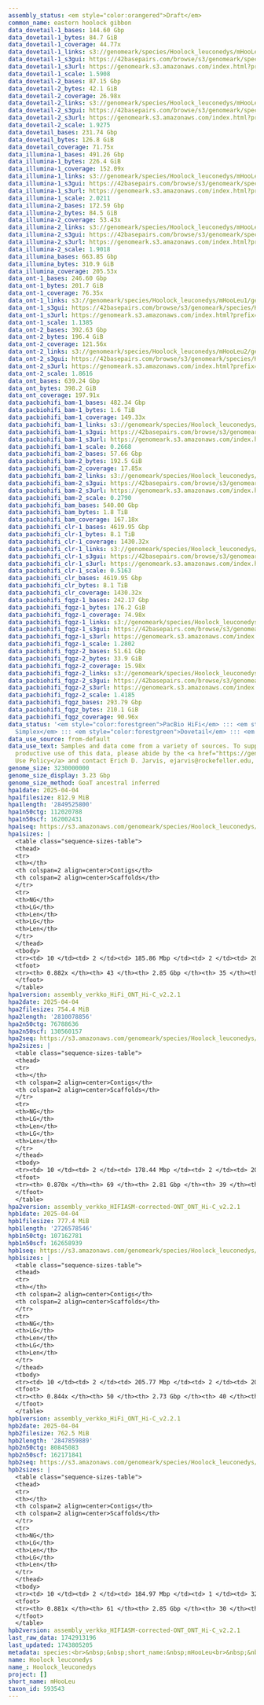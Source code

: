 ```yaml
---
assembly_status: <em style="color:orangered">Draft</em>
common_name: eastern hoolock gibbon
data_dovetail-1_bases: 144.60 Gbp
data_dovetail-1_bytes: 84.7 GiB
data_dovetail-1_coverage: 44.77x
data_dovetail-1_links: s3://genomeark/species/Hoolock_leuconedys/mHooLeu1/genomic_data/dovetail/<br>
data_dovetail-1_s3gui: https://42basepairs.com/browse/s3/genomeark/species/Hoolock_leuconedys/mHooLeu1/genomic_data/dovetail/
data_dovetail-1_s3url: https://genomeark.s3.amazonaws.com/index.html?prefix=species/Hoolock_leuconedys/mHooLeu1/genomic_data/dovetail/
data_dovetail-1_scale: 1.5908
data_dovetail-2_bases: 87.15 Gbp
data_dovetail-2_bytes: 42.1 GiB
data_dovetail-2_coverage: 26.98x
data_dovetail-2_links: s3://genomeark/species/Hoolock_leuconedys/mHooLeu2/genomic_data/dovetail/<br>
data_dovetail-2_s3gui: https://42basepairs.com/browse/s3/genomeark/species/Hoolock_leuconedys/mHooLeu2/genomic_data/dovetail/
data_dovetail-2_s3url: https://genomeark.s3.amazonaws.com/index.html?prefix=species/Hoolock_leuconedys/mHooLeu2/genomic_data/dovetail/
data_dovetail-2_scale: 1.9275
data_dovetail_bases: 231.74 Gbp
data_dovetail_bytes: 126.8 GiB
data_dovetail_coverage: 71.75x
data_illumina-1_bases: 491.26 Gbp
data_illumina-1_bytes: 226.4 GiB
data_illumina-1_coverage: 152.09x
data_illumina-1_links: s3://genomeark/species/Hoolock_leuconedys/mHooLeu1/genomic_data/illumina/<br>
data_illumina-1_s3gui: https://42basepairs.com/browse/s3/genomeark/species/Hoolock_leuconedys/mHooLeu1/genomic_data/illumina/
data_illumina-1_s3url: https://genomeark.s3.amazonaws.com/index.html?prefix=species/Hoolock_leuconedys/mHooLeu1/genomic_data/illumina/
data_illumina-1_scale: 2.0211
data_illumina-2_bases: 172.59 Gbp
data_illumina-2_bytes: 84.5 GiB
data_illumina-2_coverage: 53.43x
data_illumina-2_links: s3://genomeark/species/Hoolock_leuconedys/mHooLeu2/genomic_data/illumina/<br>
data_illumina-2_s3gui: https://42basepairs.com/browse/s3/genomeark/species/Hoolock_leuconedys/mHooLeu2/genomic_data/illumina/
data_illumina-2_s3url: https://genomeark.s3.amazonaws.com/index.html?prefix=species/Hoolock_leuconedys/mHooLeu2/genomic_data/illumina/
data_illumina-2_scale: 1.9018
data_illumina_bases: 663.85 Gbp
data_illumina_bytes: 310.9 GiB
data_illumina_coverage: 205.53x
data_ont-1_bases: 246.60 Gbp
data_ont-1_bytes: 201.7 GiB
data_ont-1_coverage: 76.35x
data_ont-1_links: s3://genomeark/species/Hoolock_leuconedys/mHooLeu1/genomic_data/ont/<br>
data_ont-1_s3gui: https://42basepairs.com/browse/s3/genomeark/species/Hoolock_leuconedys/mHooLeu1/genomic_data/ont/
data_ont-1_s3url: https://genomeark.s3.amazonaws.com/index.html?prefix=species/Hoolock_leuconedys/mHooLeu1/genomic_data/ont/
data_ont-1_scale: 1.1385
data_ont-2_bases: 392.63 Gbp
data_ont-2_bytes: 196.4 GiB
data_ont-2_coverage: 121.56x
data_ont-2_links: s3://genomeark/species/Hoolock_leuconedys/mHooLeu2/genomic_data/ont/<br>
data_ont-2_s3gui: https://42basepairs.com/browse/s3/genomeark/species/Hoolock_leuconedys/mHooLeu2/genomic_data/ont/
data_ont-2_s3url: https://genomeark.s3.amazonaws.com/index.html?prefix=species/Hoolock_leuconedys/mHooLeu2/genomic_data/ont/
data_ont-2_scale: 1.8616
data_ont_bases: 639.24 Gbp
data_ont_bytes: 398.2 GiB
data_ont_coverage: 197.91x
data_pacbiohifi_bam-1_bases: 482.34 Gbp
data_pacbiohifi_bam-1_bytes: 1.6 TiB
data_pacbiohifi_bam-1_coverage: 149.33x
data_pacbiohifi_bam-1_links: s3://genomeark/species/Hoolock_leuconedys/mHooLeu1/genomic_data/pacbio_hifi/<br>
data_pacbiohifi_bam-1_s3gui: https://42basepairs.com/browse/s3/genomeark/species/Hoolock_leuconedys/mHooLeu1/genomic_data/pacbio_hifi/
data_pacbiohifi_bam-1_s3url: https://genomeark.s3.amazonaws.com/index.html?prefix=species/Hoolock_leuconedys/mHooLeu1/genomic_data/pacbio_hifi/
data_pacbiohifi_bam-1_scale: 0.2668
data_pacbiohifi_bam-2_bases: 57.66 Gbp
data_pacbiohifi_bam-2_bytes: 192.5 GiB
data_pacbiohifi_bam-2_coverage: 17.85x
data_pacbiohifi_bam-2_links: s3://genomeark/species/Hoolock_leuconedys/mHooLeu2/genomic_data/pacbio_hifi/<br>
data_pacbiohifi_bam-2_s3gui: https://42basepairs.com/browse/s3/genomeark/species/Hoolock_leuconedys/mHooLeu2/genomic_data/pacbio_hifi/
data_pacbiohifi_bam-2_s3url: https://genomeark.s3.amazonaws.com/index.html?prefix=species/Hoolock_leuconedys/mHooLeu2/genomic_data/pacbio_hifi/
data_pacbiohifi_bam-2_scale: 0.2790
data_pacbiohifi_bam_bases: 540.00 Gbp
data_pacbiohifi_bam_bytes: 1.8 TiB
data_pacbiohifi_bam_coverage: 167.18x
data_pacbiohifi_clr-1_bases: 4619.95 Gbp
data_pacbiohifi_clr-1_bytes: 8.1 TiB
data_pacbiohifi_clr-1_coverage: 1430.32x
data_pacbiohifi_clr-1_links: s3://genomeark/species/Hoolock_leuconedys/mHooLeu1/genomic_data/pacbio_hifi/<br>
data_pacbiohifi_clr-1_s3gui: https://42basepairs.com/browse/s3/genomeark/species/Hoolock_leuconedys/mHooLeu1/genomic_data/pacbio_hifi/
data_pacbiohifi_clr-1_s3url: https://genomeark.s3.amazonaws.com/index.html?prefix=species/Hoolock_leuconedys/mHooLeu1/genomic_data/pacbio_hifi/
data_pacbiohifi_clr-1_scale: 0.5163
data_pacbiohifi_clr_bases: 4619.95 Gbp
data_pacbiohifi_clr_bytes: 8.1 TiB
data_pacbiohifi_clr_coverage: 1430.32x
data_pacbiohifi_fqgz-1_bases: 242.17 Gbp
data_pacbiohifi_fqgz-1_bytes: 176.2 GiB
data_pacbiohifi_fqgz-1_coverage: 74.98x
data_pacbiohifi_fqgz-1_links: s3://genomeark/species/Hoolock_leuconedys/mHooLeu1/genomic_data/pacbio_hifi/<br>
data_pacbiohifi_fqgz-1_s3gui: https://42basepairs.com/browse/s3/genomeark/species/Hoolock_leuconedys/mHooLeu1/genomic_data/pacbio_hifi/
data_pacbiohifi_fqgz-1_s3url: https://genomeark.s3.amazonaws.com/index.html?prefix=species/Hoolock_leuconedys/mHooLeu1/genomic_data/pacbio_hifi/
data_pacbiohifi_fqgz-1_scale: 1.2802
data_pacbiohifi_fqgz-2_bases: 51.61 Gbp
data_pacbiohifi_fqgz-2_bytes: 33.9 GiB
data_pacbiohifi_fqgz-2_coverage: 15.98x
data_pacbiohifi_fqgz-2_links: s3://genomeark/species/Hoolock_leuconedys/mHooLeu2/genomic_data/pacbio_hifi/<br>
data_pacbiohifi_fqgz-2_s3gui: https://42basepairs.com/browse/s3/genomeark/species/Hoolock_leuconedys/mHooLeu2/genomic_data/pacbio_hifi/
data_pacbiohifi_fqgz-2_s3url: https://genomeark.s3.amazonaws.com/index.html?prefix=species/Hoolock_leuconedys/mHooLeu2/genomic_data/pacbio_hifi/
data_pacbiohifi_fqgz-2_scale: 1.4185
data_pacbiohifi_fqgz_bases: 293.79 Gbp
data_pacbiohifi_fqgz_bytes: 210.1 GiB
data_pacbiohifi_fqgz_coverage: 90.96x
data_status: '<em style="color:forestgreen">PacBio HiFi</em> ::: <em style="color:forestgreen">ONT
  Simplex</em> ::: <em style="color:forestgreen">Dovetail</em> ::: <em style="color:forestgreen">Illumina</em>'
data_use_source: from-default
data_use_text: Samples and data come from a variety of sources. To support fair and
  productive use of this data, please abide by the <a href="https://genome10k.soe.ucsc.edu/data-use-policies/">Data
  Use Policy</a> and contact Erich D. Jarvis, ejarvis@rockefeller.edu, with any questions.
genome_size: 3230000000
genome_size_display: 3.23 Gbp
genome_size_method: GoaT ancestral inferred
hpa1date: 2025-04-04
hpa1filesize: 812.9 MiB
hpa1length: '2849525800'
hpa1n50ctg: 112020788
hpa1n50scf: 162002431
hpa1seq: https://s3.amazonaws.com/genomeark/species/Hoolock_leuconedys/mHooLeu1/assembly_verkko_HiFi_ONT_Hi-C_v2.2.1/mHooLeu1.HiC.hap1.20250404.fasta.gz
hpa1sizes: |
  <table class="sequence-sizes-table">
  <thead>
  <tr>
  <th></th>
  <th colspan=2 align=center>Contigs</th>
  <th colspan=2 align=center>Scaffolds</th>
  </tr>
  <tr>
  <th>NG</th>
  <th>LG</th>
  <th>Len</th>
  <th>LG</th>
  <th>Len</th>
  </tr>
  </thead>
  <tbody>
  <tr><td> 10 </td><td> 2 </td><td> 185.86 Mbp </td><td> 2 </td><td> 209.77 Mbp </td></tr><tr><td> 20 </td><td> 4 </td><td> 173.95 Mbp </td><td> 3 </td><td> 205.96 Mbp </td></tr><tr><td> 30 </td><td> 6 </td><td> 162.00 Mbp </td><td> 5 </td><td> 185.86 Mbp </td></tr><tr><td> 40 </td><td> 8 </td><td> 130.85 Mbp </td><td> 7 </td><td> 173.30 Mbp </td></tr><tr style="background-color:#cccccc;"><td> 50 </td><td> 11 </td><td style="background-color:#88ff88;"> 112.02 Mbp </td><td> 9 </td><td style="background-color:#88ff88;"> 162.00 Mbp </td></tr><tr><td> 60 </td><td> 14 </td><td> 111.41 Mbp </td><td> 11 </td><td> 130.85 Mbp </td></tr><tr><td> 70 </td><td> 17 </td><td> 89.53 Mbp </td><td> 14 </td><td> 119.87 Mbp </td></tr><tr><td> 80 </td><td> 21 </td><td> 64.01 Mbp </td><td> 17 </td><td> 105.04 Mbp </td></tr><tr><td> 90 </td><td> 0 </td><td>  </td><td> 0 </td><td>  </td></tr><tr><td> 100 </td><td> 0 </td><td>  </td><td> 0 </td><td>  </td></tr></tbody>
  <tfoot>
  <tr><th> 0.882x </th><th> 43 </th><th> 2.85 Gbp </th><th> 35 </th><th> 2.85 Gbp </th></tr>
  </tfoot>
  </table>
hpa1version: assembly_verkko_HiFi_ONT_Hi-C_v2.2.1
hpa2date: 2025-04-04
hpa2filesize: 754.4 MiB
hpa2length: '2810078856'
hpa2n50ctg: 76788636
hpa2n50scf: 130560157
hpa2seq: https://s3.amazonaws.com/genomeark/species/Hoolock_leuconedys/mHooLeu2/assembly_verkko_HIFIASM-corrected-ONT_ONT_Hi-C_v2.2.1/mHooLeu2.HiC.hap1.20250404.fasta.gz
hpa2sizes: |
  <table class="sequence-sizes-table">
  <thead>
  <tr>
  <th></th>
  <th colspan=2 align=center>Contigs</th>
  <th colspan=2 align=center>Scaffolds</th>
  </tr>
  <tr>
  <th>NG</th>
  <th>LG</th>
  <th>Len</th>
  <th>LG</th>
  <th>Len</th>
  </tr>
  </thead>
  <tbody>
  <tr><td> 10 </td><td> 2 </td><td> 178.44 Mbp </td><td> 2 </td><td> 208.75 Mbp </td></tr><tr><td> 20 </td><td> 4 </td><td> 134.12 Mbp </td><td> 3 </td><td> 205.66 Mbp </td></tr><tr><td> 30 </td><td> 7 </td><td> 117.64 Mbp </td><td> 5 </td><td> 184.51 Mbp </td></tr><tr><td> 40 </td><td> 10 </td><td> 109.14 Mbp </td><td> 7 </td><td> 163.29 Mbp </td></tr><tr style="background-color:#cccccc;"><td> 50 </td><td> 13 </td><td style="background-color:#88ff88;"> 76.79 Mbp </td><td> 9 </td><td style="background-color:#88ff88;"> 130.56 Mbp </td></tr><tr><td> 60 </td><td> 18 </td><td> 57.93 Mbp </td><td> 12 </td><td> 121.13 Mbp </td></tr><tr><td> 70 </td><td> 24 </td><td> 46.75 Mbp </td><td> 15 </td><td> 109.14 Mbp </td></tr><tr><td> 80 </td><td> 33 </td><td> 27.43 Mbp </td><td> 18 </td><td> 91.07 Mbp </td></tr><tr><td> 90 </td><td> 0 </td><td>  </td><td> 0 </td><td>  </td></tr><tr><td> 100 </td><td> 0 </td><td>  </td><td> 0 </td><td>  </td></tr></tbody>
  <tfoot>
  <tr><th> 0.870x </th><th> 69 </th><th> 2.81 Gbp </th><th> 39 </th><th> 2.81 Gbp </th></tr>
  </tfoot>
  </table>
hpa2version: assembly_verkko_HIFIASM-corrected-ONT_ONT_Hi-C_v2.2.1
hpb1date: 2025-04-04
hpb1filesize: 777.4 MiB
hpb1length: '2726578546'
hpb1n50ctg: 107162781
hpb1n50scf: 162658939
hpb1seq: https://s3.amazonaws.com/genomeark/species/Hoolock_leuconedys/mHooLeu1/assembly_verkko_HiFi_ONT_Hi-C_v2.2.1/mHooLeu1.HiC.hap2.20250404.fasta.gz
hpb1sizes: |
  <table class="sequence-sizes-table">
  <thead>
  <tr>
  <th></th>
  <th colspan=2 align=center>Contigs</th>
  <th colspan=2 align=center>Scaffolds</th>
  </tr>
  <tr>
  <th>NG</th>
  <th>LG</th>
  <th>Len</th>
  <th>LG</th>
  <th>Len</th>
  </tr>
  </thead>
  <tbody>
  <tr><td> 10 </td><td> 2 </td><td> 205.77 Mbp </td><td> 2 </td><td> 209.95 Mbp </td></tr><tr><td> 20 </td><td> 4 </td><td> 174.79 Mbp </td><td> 3 </td><td> 205.77 Mbp </td></tr><tr><td> 30 </td><td> 5 </td><td> 172.74 Mbp </td><td> 5 </td><td> 184.55 Mbp </td></tr><tr><td> 40 </td><td> 8 </td><td> 125.80 Mbp </td><td> 7 </td><td> 172.74 Mbp </td></tr><tr style="background-color:#cccccc;"><td> 50 </td><td> 11 </td><td style="background-color:#88ff88;"> 107.16 Mbp </td><td> 9 </td><td style="background-color:#88ff88;"> 162.66 Mbp </td></tr><tr><td> 60 </td><td> 14 </td><td> 90.55 Mbp </td><td> 11 </td><td> 125.80 Mbp </td></tr><tr><td> 70 </td><td> 17 </td><td> 85.44 Mbp </td><td> 14 </td><td> 112.28 Mbp </td></tr><tr><td> 80 </td><td> 22 </td><td> 54.10 Mbp </td><td> 17 </td><td> 90.74 Mbp </td></tr><tr><td> 90 </td><td> 0 </td><td>  </td><td> 0 </td><td>  </td></tr><tr><td> 100 </td><td> 0 </td><td>  </td><td> 0 </td><td>  </td></tr></tbody>
  <tfoot>
  <tr><th> 0.844x </th><th> 50 </th><th> 2.73 Gbp </th><th> 40 </th><th> 2.73 Gbp </th></tr>
  </tfoot>
  </table>
hpb1version: assembly_verkko_HiFi_ONT_Hi-C_v2.2.1
hpb2date: 2025-04-04
hpb2filesize: 762.5 MiB
hpb2length: '2847859889'
hpb2n50ctg: 80845083
hpb2n50scf: 162171841
hpb2seq: https://s3.amazonaws.com/genomeark/species/Hoolock_leuconedys/mHooLeu2/assembly_verkko_HIFIASM-corrected-ONT_ONT_Hi-C_v2.2.1/mHooLeu2.HiC.hap2.20250404.fasta.gz
hpb2sizes: |
  <table class="sequence-sizes-table">
  <thead>
  <tr>
  <th></th>
  <th colspan=2 align=center>Contigs</th>
  <th colspan=2 align=center>Scaffolds</th>
  </tr>
  <tr>
  <th>NG</th>
  <th>LG</th>
  <th>Len</th>
  <th>LG</th>
  <th>Len</th>
  </tr>
  </thead>
  <tbody>
  <tr><td> 10 </td><td> 2 </td><td> 184.97 Mbp </td><td> 1 </td><td> 328.35 Mbp </td></tr><tr><td> 20 </td><td> 4 </td><td> 162.17 Mbp </td><td> 3 </td><td> 205.28 Mbp </td></tr><tr><td> 30 </td><td> 6 </td><td> 130.97 Mbp </td><td> 5 </td><td> 184.97 Mbp </td></tr><tr><td> 40 </td><td> 9 </td><td> 111.52 Mbp </td><td> 6 </td><td> 177.72 Mbp </td></tr><tr style="background-color:#cccccc;"><td> 50 </td><td> 13 </td><td style="background-color:#88ff88;"> 80.85 Mbp </td><td> 8 </td><td style="background-color:#88ff88;"> 162.17 Mbp </td></tr><tr><td> 60 </td><td> 17 </td><td> 63.86 Mbp </td><td> 11 </td><td> 127.13 Mbp </td></tr><tr><td> 70 </td><td> 23 </td><td> 49.43 Mbp </td><td> 13 </td><td> 120.03 Mbp </td></tr><tr><td> 80 </td><td> 30 </td><td> 38.82 Mbp </td><td> 16 </td><td> 106.78 Mbp </td></tr><tr><td> 90 </td><td> 0 </td><td>  </td><td> 0 </td><td>  </td></tr><tr><td> 100 </td><td> 0 </td><td>  </td><td> 0 </td><td>  </td></tr></tbody>
  <tfoot>
  <tr><th> 0.881x </th><th> 61 </th><th> 2.85 Gbp </th><th> 30 </th><th> 2.85 Gbp </th></tr>
  </tfoot>
  </table>
hpb2version: assembly_verkko_HIFIASM-corrected-ONT_ONT_Hi-C_v2.2.1
last_raw_data: 1742913196
last_updated: 1743805205
metadata: species:<br>&nbsp;&nbsp;short_name:&nbsp;mHooLeu<br>&nbsp;&nbsp;name:&nbsp;Hoolock&nbsp;leuconedys<br>&nbsp;&nbsp;common_name:&nbsp;eastern&nbsp;hoolock&nbsp;gibbon<br>&nbsp;&nbsp;taxon_id:&nbsp;593543<br>&nbsp;&nbsp;order:<br>&nbsp;&nbsp;&nbsp;&nbsp;name:&nbsp;Primates<br>&nbsp;&nbsp;family:<br>&nbsp;&nbsp;&nbsp;&nbsp;name:&nbsp;Hominidae<br>&nbsp;&nbsp;individuals:<br>&nbsp;&nbsp;-<br>&nbsp;&nbsp;&nbsp;&nbsp;&nbsp;&nbsp;short_name:&nbsp;mHooLeu1<br>&nbsp;&nbsp;&nbsp;&nbsp;&nbsp;&nbsp;name:&nbsp;Arthur<br>&nbsp;&nbsp;&nbsp;&nbsp;&nbsp;&nbsp;biosample_id:&nbsp;SAMN33424221<br>&nbsp;&nbsp;&nbsp;&nbsp;&nbsp;&nbsp;strain:&nbsp;null<br>&nbsp;&nbsp;&nbsp;&nbsp;&nbsp;&nbsp;alt_ids:<br>&nbsp;&nbsp;&nbsp;&nbsp;&nbsp;&nbsp;-&nbsp;Arthur_HLE<br>&nbsp;&nbsp;&nbsp;&nbsp;&nbsp;&nbsp;-&nbsp;HLE304<br>&nbsp;&nbsp;&nbsp;&nbsp;&nbsp;&nbsp;sex:&nbsp;male<br>&nbsp;&nbsp;&nbsp;&nbsp;&nbsp;&nbsp;description:&nbsp;null<br>&nbsp;&nbsp;&nbsp;&nbsp;&nbsp;&nbsp;provider:&nbsp;Lucia&nbsp;Carbone&nbsp;(Oregon&nbsp;Health&nbsp;&&nbsp;Science&nbsp;University)<br>&nbsp;&nbsp;&nbsp;&nbsp;&nbsp;&nbsp;mother:&nbsp;null<br>&nbsp;&nbsp;&nbsp;&nbsp;&nbsp;&nbsp;father:&nbsp;null<br>&nbsp;&nbsp;&nbsp;&nbsp;&nbsp;&nbsp;samples:<br>&nbsp;&nbsp;&nbsp;&nbsp;&nbsp;&nbsp;-<br>&nbsp;&nbsp;&nbsp;&nbsp;&nbsp;&nbsp;&nbsp;&nbsp;&nbsp;sample_id:&nbsp;mHooLeu1.LCL1<br>&nbsp;&nbsp;&nbsp;&nbsp;&nbsp;&nbsp;&nbsp;&nbsp;&nbsp;tissue:&nbsp;lymphoblastoid&nbsp;cell&nbsp;line<br>&nbsp;&nbsp;&nbsp;&nbsp;&nbsp;&nbsp;&nbsp;&nbsp;&nbsp;dev_stage:&nbsp;adult<br>&nbsp;&nbsp;&nbsp;&nbsp;&nbsp;&nbsp;&nbsp;&nbsp;&nbsp;sample_biosample_id:&nbsp;null<br>&nbsp;&nbsp;-<br>&nbsp;&nbsp;&nbsp;&nbsp;&nbsp;&nbsp;short_name:&nbsp;mHooLeu2<br>&nbsp;&nbsp;&nbsp;&nbsp;&nbsp;&nbsp;name:&nbsp;Betty<br>&nbsp;&nbsp;&nbsp;&nbsp;&nbsp;&nbsp;biosample_id:&nbsp;null<br>&nbsp;&nbsp;&nbsp;&nbsp;&nbsp;&nbsp;strain:&nbsp;null<br>&nbsp;&nbsp;&nbsp;&nbsp;&nbsp;&nbsp;alt_ids:<br>&nbsp;&nbsp;&nbsp;&nbsp;&nbsp;&nbsp;-&nbsp;Betty_HLE<br>&nbsp;&nbsp;&nbsp;&nbsp;&nbsp;&nbsp;sex:&nbsp;female<br>&nbsp;&nbsp;&nbsp;&nbsp;&nbsp;&nbsp;description:&nbsp;null<br>&nbsp;&nbsp;&nbsp;&nbsp;&nbsp;&nbsp;provider:&nbsp;Lucia&nbsp;Carbone&nbsp;(Oregon&nbsp;Health&nbsp;&&nbsp;Science&nbsp;University)<br>&nbsp;&nbsp;&nbsp;&nbsp;&nbsp;&nbsp;mother:&nbsp;null<br>&nbsp;&nbsp;&nbsp;&nbsp;&nbsp;&nbsp;father:&nbsp;null<br>&nbsp;&nbsp;&nbsp;&nbsp;&nbsp;&nbsp;samples:<br>&nbsp;&nbsp;&nbsp;&nbsp;&nbsp;&nbsp;-<br>&nbsp;&nbsp;&nbsp;&nbsp;&nbsp;&nbsp;&nbsp;&nbsp;&nbsp;sample_id:&nbsp;mHooLeu2.LCL1<br>&nbsp;&nbsp;&nbsp;&nbsp;&nbsp;&nbsp;&nbsp;&nbsp;&nbsp;tissue:&nbsp;lymphoblastoid&nbsp;cell&nbsp;line<br>&nbsp;&nbsp;&nbsp;&nbsp;&nbsp;&nbsp;&nbsp;&nbsp;&nbsp;dev_stage:&nbsp;adult<br>&nbsp;&nbsp;&nbsp;&nbsp;&nbsp;&nbsp;&nbsp;&nbsp;&nbsp;sample_biosample_id:&nbsp;SAMN12702557<br>&nbsp;&nbsp;&nbsp;&nbsp;&nbsp;&nbsp;&nbsp;&nbsp;&nbsp;provider:&nbsp;Lucia&nbsp;Carbone&nbsp;(Oregon&nbsp;Health&nbsp;&&nbsp;Science&nbsp;University)<br>&nbsp;&nbsp;&nbsp;&nbsp;&nbsp;&nbsp;&nbsp;&nbsp;&nbsp;description:&nbsp;The&nbsp;LCL&nbsp;cell&nbsp;line&nbsp;was&nbsp;generated&nbsp;by&nbsp;Lucia&nbsp;Carbone&nbsp;at&nbsp;OHSU.&nbsp;The&nbsp;blood&nbsp;for&nbsp;the&nbsp;generation&nbsp;of&nbsp;the&nbsp;cell&nbsp;line&nbsp;was&nbsp;provided&nbsp;by&nbsp;the&nbsp;Gibbon&nbsp;Conservation&nbsp;Center.<br>&nbsp;&nbsp;genome_size:&nbsp;3230000000<br>&nbsp;&nbsp;genome_size_method:&nbsp;GoaT&nbsp;ancestral&nbsp;inferred<br>&nbsp;&nbsp;project:&nbsp;[&nbsp;]<br>
name: Hoolock leuconedys
name_: Hoolock_leuconedys
project: []
short_name: mHooLeu
taxon_id: 593543
---
```

